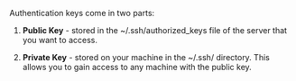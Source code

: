 

Authentication keys come in two parts:

1. **Public Key** - stored in the ~/.ssh/authorized_keys file of the server that you want to access.

2. **Private Key** - stored on your machine in the ~/.ssh/ directory. This allows you to gain access to any machine with the public key.

